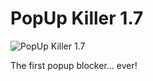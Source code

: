 # PopUp Killer 1.7

![PopUp Killer 1.7](https://xfx.net/stackoverflow/puk17/puk17.png)

The first popup blocker... ever!
